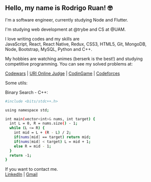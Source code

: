 ## Hello, my name is Rodrigo Ruan! :nerd_face:

I'm a software engineer, currently studying Node and Flutter.

I'm studying web development at @trybe and CS at @UAM.

I love writing codes and my skills are
<br/>
JavaScript, React, React Native, Redux, CSS3, HTML5, Git, MongoDB, Node, Bootstrap, MySQL, Python and C++.

My hobbies are watching animes (berserk is the best!) and studying competitive programming.
You can see my solved problems at:
<br/>

<a href="https://www.codewars.com/users/rodrigo%20ruan">Codewars</a> |
<a href="https://www.beecrowd.com.br/judge/pt/profile/544334">URI Online Judge</a> |
<a href="https://www.codingame.com/profile/72398efce9e8fff752e10af0f47415381021524">CodinGame</a> |
<a href="https://codeforces.com/profile/rodrigoruan16">Codeforces</a>

Some utils:

Binary Search - C++:
```bash
#include <bits/stdc++.h>

using namespace std;

int main(vector<int>& nums, int target) {
  int L = 0, R = nums.size() - 1;
  while (L <= R) {
    int mid = L + (R - L) / 2;
    if(nums[mid] == target) return mid;
    if(nums[mid] < target) L = mid + 1;
    else R = mid - 1;
  }
  return -1;
}
```

If you want to contact me.
<br/>
[LinkedIn](https://www.linkedin.com/in/rodrigo-ruan/) |
[Gmail](mailto:rodrigopython16@gmail.com)
